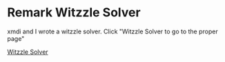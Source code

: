 # Remark Witzzle Solver
xmdi and I wrote a witzzle solver. Click "Witzzle Solver to go to the proper page"

[Witzzle Solver](https://mremarked.github.io/Remark-Witzzle/pretzel)
